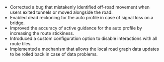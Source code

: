 - Corrected a bug that mistakenly identified off-road movement when users exited tunnels or moved alongside the road.
- Enabled dead reckoning for the auto profile in case of signal loss on a bridge.
- Improved the accuracy of active guidance for the auto profile by increasing the route stickiness.
- Introduced a custom configuration option to disable interactions with all route tiles.
- Implemented a mechanism that allows the local road graph data updates to be rolled back in case of data problems.